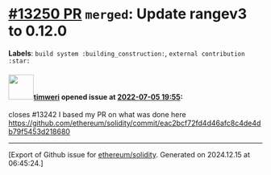 # [\#13250 PR](https://github.com/ethereum/solidity/pull/13250) `merged`: Update rangev3 to 0.12.0
**Labels**: `build system :building_construction:`, `external contribution :star:`


#### <img src="https://avatars.githubusercontent.com/u/9196362?u=154113f5ba742f00f85069b182e0f89c75019637&v=4" width="50">[timweri](https://github.com/timweri) opened issue at [2022-07-05 19:55](https://github.com/ethereum/solidity/pull/13250):

closes #13242
I based my PR on what was done here https://github.com/ethereum/solidity/commit/eac2bcf72fd4d46afc8c4de4db79f5453d218680




-------------------------------------------------------------------------------



[Export of Github issue for [ethereum/solidity](https://github.com/ethereum/solidity). Generated on 2024.12.15 at 06:45:24.]
